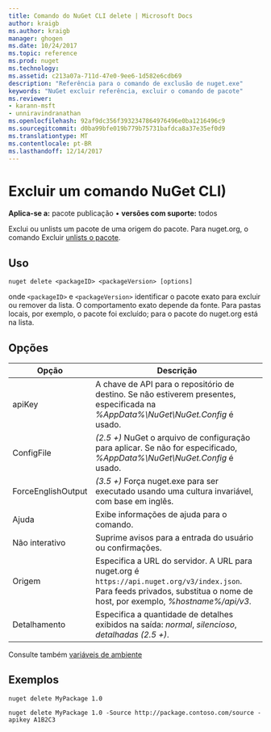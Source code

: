 ```yaml
---
title: Comando do NuGet CLI delete | Microsoft Docs
author: kraigb
ms.author: kraigb
manager: ghogen
ms.date: 10/24/2017
ms.topic: reference
ms.prod: nuget
ms.technology: 
ms.assetid: c213a07a-711d-47e0-9ee6-1d582e6cdb69
description: "Referência para o comando de exclusão de nuget.exe"
keywords: "NuGet excluir referência, excluir o comando de pacote"
ms.reviewer:
- karann-msft
- unniravindranathan
ms.openlocfilehash: 92af9dc356f3932347864976496e0ba1216496c9
ms.sourcegitcommit: d0ba99bfe019b779b75731bafdca8a37e35ef0d9
ms.translationtype: MT
ms.contentlocale: pt-BR
ms.lasthandoff: 12/14/2017
---
```

# <a name="delete-command-nuget-cli"></a>Excluir um comando NuGet CLI)

**Aplica-se a:** pacote publicação &bullet; **versões com suporte:** todos

Exclui ou unlists um pacote de uma origem do pacote. Para nuget.org, o comando Excluir [unlists o pacote](../policies/Deleting-Packages.md).

## <a name="usage"></a>Uso

```
nuget delete <packageID> <packageVersion> [options]
```

onde `<packageID>` e `<packageVersion>` identificar o pacote exato para excluir ou remover da lista. O comportamento exato depende da fonte. Para pastas locais, por exemplo, o pacote foi excluído; para o pacote do nuget.org está na lista.

## <a name="options"></a>Opções

| Opção | Descrição |
| --- | --- |
| apiKey | A chave de API para o repositório de destino. Se não estiverem presentes, especificada na *%AppData%\NuGet\NuGet.Config* é usado. |
| ConfigFile | *(2.5 +)*  NuGet o arquivo de configuração para aplicar. Se não for especificado, *%AppData%\NuGet\NuGet.Config* é usado. |
| ForceEnglishOutput | *(3.5 +)*  Força nuget.exe para ser executado usando uma cultura invariável, com base em inglês. |
| Ajuda | Exibe informações de ajuda para o comando. |
| Não interativo | Suprime avisos para a entrada do usuário ou confirmações. |
| Origem | Especifica a URL do servidor. A URL para nuget.org é `https://api.nuget.org/v3/index.json`. Para feeds privados, substitua o nome de host, por exemplo, *%hostname%/api/v3*. |
| Detalhamento | Especifica a quantidade de detalhes exibidos na saída: *normal*, *silencioso*, *detalhadas (2.5 +)*. |

Consulte também [variáveis de ambiente](cli-ref-environment-variables.md)

## <a name="examples"></a>Exemplos

```
nuget delete MyPackage 1.0

nuget delete MyPackage 1.0 -Source http://package.contoso.com/source -apikey A1B2C3
```
